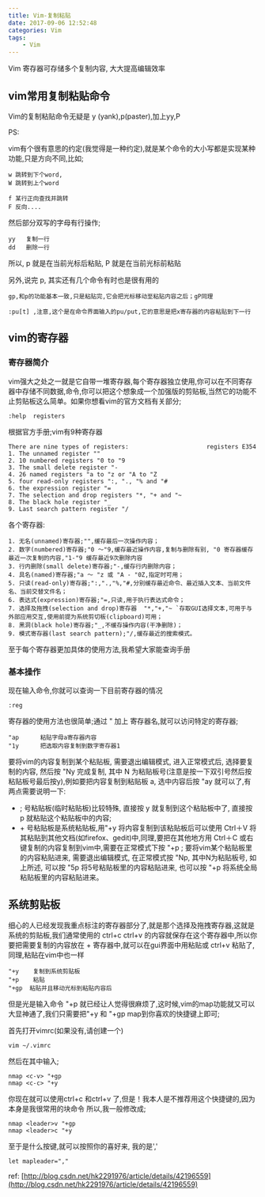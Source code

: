 ```yaml
---
title: Vim-复制粘贴
date: 2017-09-06 12:52:48
categories: Vim
tags:
    - Vim
---
```


Vim 寄存器可存储多个复制内容, 大大提高编辑效率

<!-- more -->


## vim常用复制粘贴命令

Vim的复制粘贴命令无疑是 y (yank),p(paster),加上yy,P

PS:

vim有个很有意思的约定(我觉得是一种约定),就是某个命令的大小写都是实现某种功能,只是方向不同,比如;
```
w 跳转到下个word,
W 跳转到上个word 

f 某行正向查找并跳转
F 反向....  
```
然后部分双写的字母有行操作;
```
yy   复制一行  
dd   删除一行  
```
所以, p 就是在当前光标后粘贴, P 就是在当前光标前粘贴  

另外,说完 p, 其实还有几个命令有时也是很有用的
```
gp,和p的功能基本一致,只是粘贴完,它会把光标移动至粘贴内容之后；gP同理  
  
:pu[t] ,注意,这个是在命令界面输入的pu/put,它的意思是把x寄存器的内容粘贴到下一行 
```

## vim的寄存器

### 寄存器简介

vim强大之处之一就是它自带一堆寄存器,每个寄存器独立使用,你可以在不同寄存器中存储不同数据,命令,你可以把这个想象成一个加强版的剪贴板,当然它的功能不止剪贴板这么简单。如果你想看vim的官方文档有关部分;
```
:help  registers  
```

根据官方手册;vim有9种寄存器
```
There are nine types of registers:                      registers E354
1. The unnamed register ""
2. 10 numbered registers "0 to "9
3. The small delete register "-
4. 26 named registers "a to "z or "A to "Z 
5. four read-only registers ":, "., "% and "#
6. the expression register "=
7. The selection and drop registers "*, "+ and "~ 
8. The black hole register "_
9. Last search pattern register "/
```

各个寄存器:
```
1. 无名(unnamed)寄存器;"",缓存最后一次操作内容；
2. 数字(numbered)寄存器;"0 ～"9,缓存最近操作内容,复制与删除有别, "0 寄存器缓存最近一次复制的内容,"1-"9 缓存最近9次删除内容
3. 行内删除(small delete)寄存器;"-,缓存行内删除内容；
4. 具名(named)寄存器;"a ～ "z 或 "A - "0Z,指定时可用；
5. 只读(read-only)寄存器;":,".,"%,"#,分别缓存最近命令、最近插入文本、当前文件名、当前交替文件名；
6. 表达式(expression)寄存器;"=,只读,用于执行表达式命令；
7. 选择及拖拽(selection and drop)寄存器  "*,"+,"~ `存取GUI选择文本,可用于与外部应用交互,使用前提为系统剪切板(clipboard)可用；
8. 黑洞(black hole)寄存器;"_,不缓存操作内容(干净删除)；
9. 模式寄存器(last search pattern);"/,缓存最近的搜索模式。
```
至于每个寄存器更加具体的使用方法,我希望大家能查询手册

### 基本操作

现在输入命令,你就可以查询一下目前寄存器的情况
```
:reg  
```
寄存器的使用方法也很简单;通过 " 加上 寄存器名,就可以访问特定的寄存器;
```
"ap      粘贴字母a寄存器内容  
"1y      把选取内容复制到数字寄存器1  
```

要将vim的内容复制到某个粘贴板, 需要退出编辑模式, 进入正常模式后, 选择要复制的内容, 然后按 "Ny 完成复制, 其中 N 为粘贴板号(注意是按一下双引号然后按粘贴板号最后按y),例如要把内容复制到粘贴板 a, 选中内容后按 "ay 就可以了,有两点需要说明一下:

- ; 号粘贴板(临时粘贴板)比较特殊, 直接按 y 就复制到这个粘贴板中了, 直接按 p 就粘贴这个粘贴板中的内容;
- \+ 号粘贴板是系统粘贴板,用"+y 将内容复制到该粘贴板后可以使用 Ctrl＋V 将其粘贴到其他文档(如firefox、gedit)中,同理,要把在其他地方用 Ctrl＋C 或右键复制的内容复制到vim中,需要在正常模式下按 "+p ;
要将vim某个粘贴板里的内容粘贴进来, 需要退出编辑模式, 在正常模式按 "Np, 其中N为粘贴板号, 如上所述, 可以按 "5p 将5号粘贴板里的内容粘贴进来, 也可以按 "+p 将系统全局粘贴板里的内容粘贴进来。

## 系统剪贴板

细心的人已经发现我重点标注的寄存器部分了,就是那个选择及拖拽寄存器,这就是系统的剪贴板,我们通常使用的 ctrl+c  ctrl+v 的内容就保存在这个寄存器中,所以你要把需要复制的内容放在 + 寄存器中,就可以在gui界面中用粘贴或 ctrl+v 粘贴了,同理,粘贴在vim中也一样
```
"+y    复制到系统剪贴板  
"+p    粘贴  
"+gp  粘贴并且移动光标到粘贴内容后  
```
但是光是输入命令 "+p 就已经让人觉得很麻烦了,这时候,vim的map功能就又可以大显神通了,我们只需要把"+y  和 "+gp  map到你喜欢的快捷键上即可;

首先打开vimrc(如果没有,请创建一个)
```
vim ~/.vimrc  
```
然后在其中输入;
```
nmap <c-v> "+gp  
nmap <c-c> "+y  
```
你现在就可以使用ctrl+c  和ctrl+v 了,但是！我本人是不推荐用这个快捷键的,因为本身<c-v>是我很常用的块命令
所以,我一般修改成;
```
nmap <leader>v "+gp  
nmap <leader>c "+y  
```
至于<leader>是什么按键,就可以按照你的喜好来, 我的是','
```
let mapleader=","  
```

ref:
[http://blog.csdn.net/hk2291976/article/details/42196559](http://blog.csdn.net/hk2291976/article/details/42196559)
